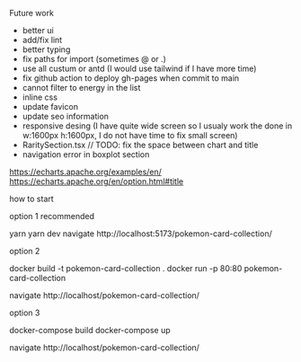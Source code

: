 
Future work
- better ui
- add/fix lint
- better typing
- fix paths for import (sometimes @ or .)
- use all custum or antd (I would use tailwind if I have more time)
- fix github action to deploy gh-pages when commit to main
- cannot filter to energy in the list
- inline css
- update favicon
- update seo information
- responsive desing (I have quite wide screen so I usualy work the done in w:1600px h:1600px, I do not have time to fix small screen)
- RaritySection.tsx // TODO: fix the space between chart and title
- navigation error in boxplot section



https://echarts.apache.org/examples/en/
https://echarts.apache.org/en/option.html#title


how to start

option 1 recommended

yarn
yarn dev
navigate http://localhost:5173/pokemon-card-collection/

option 2

docker build -t pokemon-card-collection .
docker run -p 80:80 pokemon-card-collection

navigate http://localhost/pokemon-card-collection/

option 3

docker-compose build
docker-compose up

navigate http://localhost/pokemon-card-collection/
